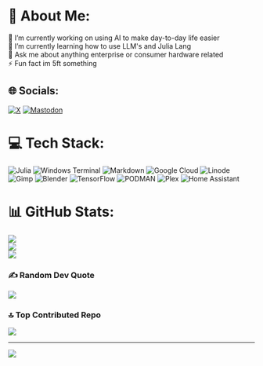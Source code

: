 # 💫 About Me:
🔭 I’m currently working on using AI to make day-to-day life easier<br>🌱 I’m currently learning how to use LLM's and Julia Lang<br>💬 Ask me about anything enterprise or consumer hardware related <br>⚡ Fun fact im 5ft something


## 🌐 Socials:
[![X](https://img.shields.io/badge/X-black.svg?logo=X&logoColor=white)](https://x.com/DylanDoesML) [![Mastodon](https://img.shields.io/badge/-MASTODON-%232B90D9?style=for-the-badge&logo=mastodon&logoColor=white)](https://mastodon.social/@DylanR1) 

# 💻 Tech Stack:
![Julia](https://img.shields.io/badge/-Julia-9558B2?style=for-the-badge&logo=julia&logoColor=white) ![Windows Terminal](https://img.shields.io/badge/Windows%20Terminal-%234D4D4D.svg?style=for-the-badge&logo=windows-terminal&logoColor=white) ![Markdown](https://img.shields.io/badge/markdown-%23000000.svg?style=for-the-badge&logo=markdown&logoColor=white) ![Google Cloud](https://img.shields.io/badge/GoogleCloud-%234285F4.svg?style=for-the-badge&logo=google-cloud&logoColor=white) ![Linode](https://img.shields.io/badge/linode-00A95C?style=for-the-badge&logo=linode&logoColor=white) ![Gimp](https://img.shields.io/badge/Gimp-657D8B?style=for-the-badge&logo=gimp&logoColor=FFFFFF) ![Blender](https://img.shields.io/badge/blender-%23F5792A.svg?style=for-the-badge&logo=blender&logoColor=white) ![TensorFlow](https://img.shields.io/badge/TensorFlow-%23FF6F00.svg?style=for-the-badge&logo=TensorFlow&logoColor=white) ![PODMAN](https://img.shields.io/badge/podman-892CA0.svg?style=for-the-badge&logo=podman&logoColor=white) ![Plex](https://img.shields.io/badge/plex-%23E5A00D.svg?style=for-the-badge&logo=plex&logoColor=white) ![Home Assistant](https://img.shields.io/badge/home%20assistant-%2341BDF5.svg?style=for-the-badge&logo=home-assistant&logoColor=white)
# 📊 GitHub Stats:
![](https://github-readme-stats.vercel.app/api?username=DylanJRoberts&theme=dark&hide_border=false&include_all_commits=true&count_private=false)<br/>
![](https://github-readme-streak-stats.herokuapp.com/?user=DylanJRoberts&theme=dark&hide_border=false)<br/>
![](https://github-readme-stats.vercel.app/api/top-langs/?username=DylanJRoberts&theme=dark&hide_border=false&include_all_commits=true&count_private=false&layout=compact)

### ✍️ Random Dev Quote
![](https://quotes-github-readme.vercel.app/api?type=horizontal&theme=dark)

### 🔝 Top Contributed Repo
![](https://github-contributor-stats.vercel.app/api?username=DylanJRoberts&limit=5&theme=dark&combine_all_yearly_contributions=true)

---
[![](https://visitcount.itsvg.in/api?id=DylanJRoberts&icon=7&color=12)](https://visitcount.itsvg.in)

<!-- Proudly created with GPRM ( https://gprm.itsvg.in ) -->

